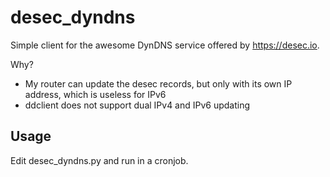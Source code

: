 desec_dyndns
============

Simple client for the awesome DynDNS service offered by https://desec.io.

Why?
 * My router can update the desec records, but only with its own IP address, which is useless for IPv6
 * ddclient does not support dual IPv4 and IPv6 updating

Usage
-----

Edit desec_dyndns.py and run in a cronjob.

